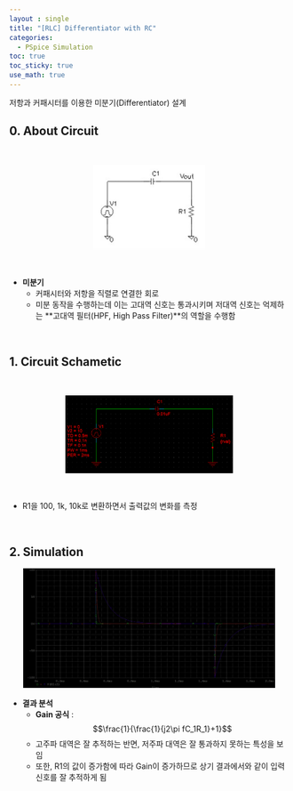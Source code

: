 ```yaml
---
layout : single
title: "[RLC] Differentiator with RC"
categories: 
  - PSpice Simulation 
toc: true
toc_sticky: true
use_math: true
---
```


저항과 커패시터를 이용한 미분기(Differentiator) 설계    

## 0. About Circuit   

&nbsp;

<div align="center">
  <img src="/assets/images/spice/6.jpg" width="40%" height="40%" alt=""/>
  <p><em></em></p>
</div>

&nbsp;

- **미분기**   
  - 커패시터와 저항을 직렬로 연결한 회로      
  - 미분 동작을 수행하는데 이는 고대역 신호는 통과시키며 저대역 신호는 억제하는 **고대역 필터(HPF, High Pass Filter)**의 역할을 수행함        

&nbsp;

## 1. Circuit Schametic   

&nbsp;

<div align="center">
  <img src="/assets/images/spice/11.png" width="60%" height="60%" alt=""/>
  <p><em></em></p>
</div>

&nbsp;

- R1을 100, 1k, 10k로 변환하면서 출력값의 변화를 측정   

&nbsp;

   
## 2. Simulation   

<div align="center">
  <img src="/assets/images/spice/12.png" width="90%" height="90%" alt=""/>
  <p><em></em></p>
</div>

- **결과 분석**   
  - **Gain 공식** : $$\frac{1}{\frac{1}{j2\pi fC_1R_1}+1}$$     
  - 고주파 대역은 잘 추적하는 반면, 저주파 대역은 잘 통과하지 못하는 특성을 보임    
  - 또한, R1의 값이 증가함에 따라 Gain이 증가하므로 상기 결과에서와 같이 입력 신호를 잘 추적하게 됨       

&nbsp;
